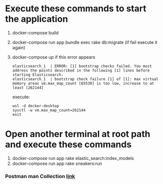 # Execute these commands to start the application

1. docker-compose build
2. docker-compose run app bundle exec rake db:migrate (if fail execute it again)
3. docker-compose up
   if this error appears

   ```
   elasticsearch_1  | ERROR: [1] bootstrap checks failed. You must address the points described in the following [1] lines before starting Elasticsearch.
   elasticsearch_1  | bootstrap check failure [1] of [1]: max virtual memory areas vm.max_map_count [65530] is too low, increase to at least [262144]
   ```

   execute:

   ```
   wsl -d docker-desktop
   sysctl -w vm.max_map_count=262144
   exit
   ```

# Open another terminal at root path and execute these commands

1. docker-compose run app rake elastic_search:index_models
2. docker-compose run app rake sneakers:run

### Postman man Collection [link](https://www.postman.com/Bekheit/workspace/instatask)
